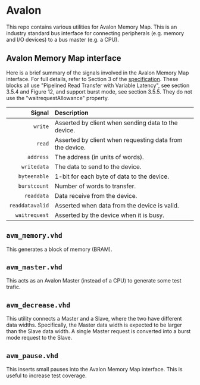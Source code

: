 # Avalon
This repo contains various utilities for Avalon Memory Map. This is
an industry standard bus interface for connecting peripherals (e.g. memory and
I/O devices) to a bus master (e.g. a CPU).

## Avalon Memory Map interface
Here is a brief summary of the signals involved in the Avalon Memory Map
interface.  For full details, refer to Section 3 of the
[specification](Avalon_Interface_Specifications.pdf).
These blocks all use "Pipelined Read Transfer with Variable Latency",
see section 3.5.4 and Figure 12, and support burst mode, see section 3.5.5.
They do not use the "waitrequestAllowance" property.

Signal | Description
-----: | :---------
`write`         | Asserted by client when sending data to the device.
`read`          | Asserted by client when requesting data from the device.
`address`       | The address (in units of words).
`writedata`     | The data to send to the device.
`byteenable`    | 1-bit for each byte of data to the device.
`burstcount`    | Number of words to transfer.
`readdata`      | Data receive from the device.
`readdatavalid` | Asserted when data from the device is valid.
`waitrequest`   | Asserted by the device when it is busy.

## `avm_memory.vhd`
This generates a block of memory (BRAM).

## `avm_master.vhd`
This acts as an Avalon Master (instead of a CPU) to generate some test trafic.

## `avm_decrease.vhd`
This utility connects a Master and a Slave, where the two have different data
widths. Specifically, the Master data width is expected to be larger than the
Slave data width. A single Master request is converted into a burst mode
request to the Slave.

## `avm_pause.vhd`
This inserts small pauses into the Avalon Memory Map interface. This is useful to
increase test coverage.

